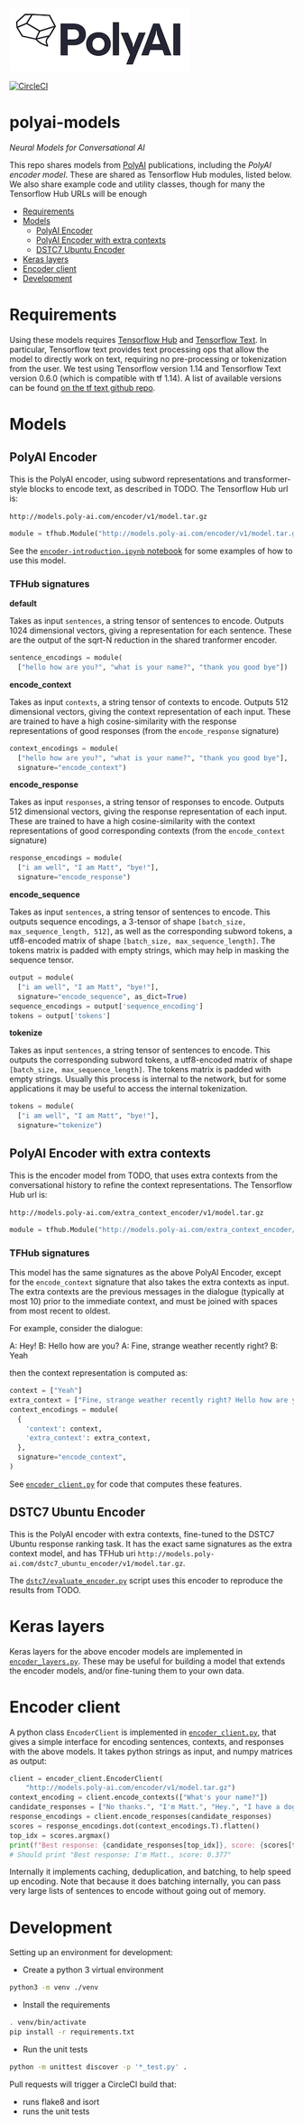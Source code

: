 [![PolyAI](polyai-logo.png)](https://poly-ai.com/)

[![CircleCI](https://circleci.com/gh/PolyAI-LDN/polyai-models.svg?style=svg&circle-token=51b384ab1be46e42b3f007fa2d9cfdb31b7599e4)](https://circleci.com/gh/PolyAI-LDN/polyai-models)

# polyai-models

*Neural Models for Conversational AI*

This repo shares models from [PolyAI](https://poly-ai.com) publications, including the *PolyAI encoder model*. These are shared as Tensorflow Hub modules, listed below.
We also share example code and utility classes, though for many the
Tensorflow Hub URLs will be enough


* [Requirements](#requirements)
* [Models](#models)
  * [PolyAI Encoder](#polyai-encoder)
  * [PolyAI Encoder with extra contexts](#polyai-encoder-with-extra-contexts)
  * [DSTC7 Ubuntu Encoder](#dstc7-ubuntu-encoder)
* [Keras layers](#keras-layers)
* [Encoder client](#encoder-client)
* [Development](#development)


# Requirements

Using these models requires [Tensorflow Hub](https://www.tensorflow.org/hub) and [Tensorflow Text](https://www.tensorflow.org/tutorials/tensorflow_text/intro). In particular, Tensorflow text provides text processing ops that allow the model to directly work on text, requiring no pre-processing or tokenization from the user. We test using Tensorflow version 1.14 and Tensorflow Text version 0.6.0 (which is compatible with tf 1.14). A list of available versions can be found [on the tf text github repo](https://github.com/tensorflow/text/releases).


# Models

## PolyAI Encoder

This is the PolyAI encoder, using subword representations and transformer-style
blocks to encode text, as described in TODO. The Tensorflow Hub url is:

`http://models.poly-ai.com/encoder/v1/model.tar.gz`

```python
module = tfhub.Module("http://models.poly-ai.com/encoder/v1/model.tar.gz")
```

See the [`encoder-introduction.ipynb` notebook](examples/encoder-introduction.ipynb) for some examples of how to use this model.

### TFHub signatures

 **default**

 Takes as input `sentences`, a string tensor of sentences to encode. Outputs 1024 dimensional vectors, giving a representation for each sentence. These are the output of the sqrt-N reduction in the shared tranformer encoder.

```python
sentence_encodings = module(
  ["hello how are you?", "what is your name?", "thank you good bye"])
```

**encode_context**

 Takes as input `contexts`, a string tensor of contexts to encode. Outputs 512 dimensional vectors, giving the context representation of each input. These are trained to have a high cosine-similarity with the response representations of good responses (from the `encode_response` signature)

```python
context_encodings = module(
  ["hello how are you?", "what is your name?", "thank you good bye"],
  signature="encode_context")
```

**encode_response**

 Takes as input `responses`, a string tensor of responses to encode. Outputs 512 dimensional vectors, giving the response representation of each input. These are trained to have a high cosine-similarity with the context representations of good corresponding contexts (from the `encode_context` signature)

```python
response_encodings = module(
  ["i am well", "I am Matt", "bye!"],
  signature="encode_response")
```

**encode_sequence**

 Takes as input `sentences`, a string tensor of sentences to encode. This outputs sequence encodings, a 3-tensor of shape `[batch_size, max_sequence_length, 512]`, as well as the corresponding subword tokens, a utf8-encoded matrix of shape `[batch_size, max_sequence_length]`. The tokens matrix is padded with empty strings, which may help in masking the sequence tensor.


```python
output = module(
  ["i am well", "I am Matt", "bye!"],
  signature="encode_sequence", as_dict=True)
sequence_encodings = output['sequence_encoding']
tokens = output['tokens']
```

**tokenize**

Takes as input `sentences`, a string tensor of sentences to encode. This outputs the corresponding subword tokens, a utf8-encoded matrix of shape `[batch_size, max_sequence_length]`. The tokens matrix is padded with empty strings. Usually this process is internal to the network, but for some applications it may be useful to access the internal tokenization.

```python
tokens = module(
  ["i am well", "I am Matt", "bye!"],
  signature="tokenize")
```

## PolyAI Encoder with extra contexts

This is the encoder model from TODO, that uses extra contexts from the conversational history to refine the context representations. The Tensorflow Hub url is:

`http://models.poly-ai.com/extra_context_encoder/v1/model.tar.gz`

```python
module = tfhub.Module("http://models.poly-ai.com/extra_context_encoder/v1/model.tar.gz")
```

### TFHub signatures

This model has the same signatures as the above PolyAI Encoder, except for the `encode_context` signature that also takes the extra contexts as input. The extra contexts are the previous messages in the dialogue (typically at most 10) prior to the immediate context, and must be joined with spaces from most recent to oldest.

For example, consider the dialogue:

A: Hey!
B: Hello how are you?
A: Fine, strange weather recently right?
B: Yeah

then the context representation is computed as:

```python
context = ["Yeah"]
extra_context = ["Fine, strange weather recently right? Hello how are you? Hey!"]
context_encodings = module(
  {
    'context': context,
    'extra_context': extra_context,
  },
  signature="encode_context",
)
```

See [`encoder_client.py`](encoder_client.py) for code that computes these features.


## DSTC7 Ubuntu Encoder

This is the PolyAI encoder with extra contexts, fine-tuned to the DSTC7 Ubuntu response ranking task. It has the exact same signatures as the extra context model, and has TFHub uri `http://models.poly-ai.com/dstc7_ubuntu_encoder/v1/model.tar.gz`.

The [`dstc7/evaluate_encoder.py`](dstc7/evaluate_encoder.py) script uses this encoder to reproduce the results from TODO.

# Keras layers

Keras layers for the above encoder models are implemented in [`encoder_layers.py`](encoder_layers.py). These may be useful for building a model that extends the encoder models, and/or fine-tuning them to your own data.

# Encoder client

A python class `EncoderClient` is implemented in [`encoder_client.py`](encoder_client.py), that gives a simple interface for encoding sentences, contexts, and responses with the above models. It takes python strings as input, and numpy matrices as output:

```python
client = encoder_client.EncoderClient(
    "http://models.poly-ai.com/encoder/v1/model.tar.gz")
context_encoding = client.encode_contexts(["What's your name?"])
candidate_responses = ["No thanks.", "I'm Matt.", "Hey.", "I have a dog."]
response_encodings = client.encode_responses(candidate_responses)
scores = response_encodings.dot(context_encodings.T).flatten()
top_idx = scores.argmax()
print(f"Best response: {candidate_responses[top_idx]}, score: {scores[top_idx]:.3f}")
# Should print "Best response: I'm Matt., score: 0.377"
```

Internally it implements caching, deduplication, and batching, to help speed up encoding. Note that because it does batching internally, you can pass very large lists of sentences to encode without going out of memory.

# Development

Setting up an environment for development:

* Create a python 3 virtual environment

```bash
python3 -m venv ./venv
```

* Install the requirements

```bash
. venv/bin/activate
pip install -r requirements.txt
```

* Run the unit tests

```bash
python -m unittest discover -p '*_test.py' .
```

Pull requests will trigger a CircleCI build that:

* runs flake8 and isort
* runs the unit tests
